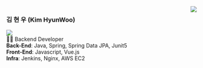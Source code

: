 <img align="right" src="https://github-readme-stats.vercel.app/api?username=hwookim&show_icons=true&theme=great-gatsby" />

### 김 현 우 (Kim HyunWoo)
[![](https://img.shields.io/badge/-Portfolio-black?style=flat-square&logo=github&link=https://velog.io/@sian)](https://hwookim.github.io/portfolio/)  
👨‍💻 Backend Developer  
**Back-End**: Java, Spring, Spring Data JPA, Junit5  
**Front-End**: Javascript, Vue.js  
**Infra**: Jenkins, Nginx, AWS EC2
